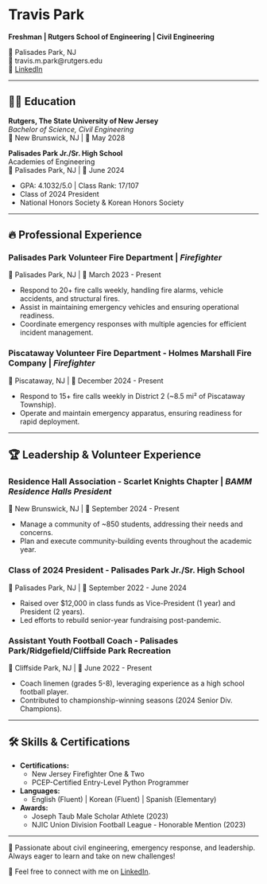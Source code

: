 # Travis Park

**Freshman | Rutgers School of Engineering | Civil Engineering**

📍 Palisades Park, NJ\
📧 travis.m.park\@rutgers.edu\
🔗 [LinkedIn](http://www.linkedin.com/in/TravisMPark)

---

## 👨‍🎓 Education

**Rutgers, The State University of New Jersey**\
*Bachelor of Science, Civil Engineering*\
📍 New Brunswick, NJ | 📅 May 2028

**Palisades Park Jr./Sr. High School**\
Academies of Engineering\
📍 Palisades Park, NJ | 📅 June 2024

- GPA: 4.1032/5.0 | Class Rank: 17/107
- Class of 2024 President
- National Honors Society & Korean Honors Society

---

## 🔥 Professional Experience

### Palisades Park Volunteer Fire Department | *Firefighter*

📍 Palisades Park, NJ | 📅 March 2023 - Present

- Respond to 20+ fire calls weekly, handling fire alarms, vehicle accidents, and structural fires.
- Assist in maintaining emergency vehicles and ensuring operational readiness.
- Coordinate emergency responses with multiple agencies for efficient incident management.

### Piscataway Volunteer Fire Department - Holmes Marshall Fire Company | *Firefighter*

📍 Piscataway, NJ | 📅 December 2024 - Present

- Respond to 15+ fire calls weekly in District 2 (\~8.5 mi² of Piscataway Township).
- Operate and maintain emergency apparatus, ensuring readiness for rapid deployment.

---

## 🏆 Leadership & Volunteer Experience

### Residence Hall Association - Scarlet Knights Chapter | *BAMM Residence Halls President*

📍 New Brunswick, NJ | 📅 September 2024 - Present

- Manage a community of \~850 students, addressing their needs and concerns.
- Plan and execute community-building events throughout the academic year.

### Class of 2024 President - Palisades Park Jr./Sr. High School

📍 Palisades Park, NJ | 📅 September 2022 - June 2024

- Raised over \$12,000 in class funds as Vice-President (1 year) and President (2 years).
- Led efforts to rebuild senior-year fundraising post-pandemic.

### Assistant Youth Football Coach - Palisades Park/Ridgefield/Cliffside Park Recreation

📍 Cliffside Park, NJ | 📅 June 2022 - Present

- Coach linemen (grades 5-8), leveraging experience as a high school football player.
- Contributed to championship-winning seasons (2024 Senior Div. Champions).

---

## 🛠️ Skills & Certifications

- **Certifications:**
  - New Jersey Firefighter One & Two
  - PCEP-Certified Entry-Level Python Programmer
- **Languages:**
  - English (Fluent) | Korean (Fluent) | Spanish (Elementary)
- **Awards:**
  - Joseph Taub Male Scholar Athlete (2023)
  - NJIC Union Division Football League - Honorable Mention (2023)

---

🚀 Passionate about civil engineering, emergency response, and leadership. Always eager to learn and take on new challenges!

📩 Feel free to connect with me on [LinkedIn](http://www.linkedin.com/in/TravisMPark).
